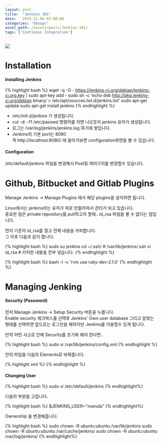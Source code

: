 ```yaml
---
layout: post
title:  "Jenkins 101"
date:   2015-11-06 01:00:00
categories: "devops"
asset_path: /assets/posts/Jenkins-101/
tags: ['Continous Integration']
---
```

<div>
    <img src="{{ page.asset_path }}logo-title.png" class="img-responsive img-rounded">
</div>

# Installation

#### Installing Jenkins

{% highlight bash %}
wget -q -O - https://jenkins-ci.org/debian/jenkins-ci.org.key | sudo apt-key add -
sudo sh -c 'echo deb http://pkg.jenkins-ci.org/debian binary/ > /etc/apt/sources.list.d/jenkins.list'
sudo apt-get update
sudo apt-get install jenkins
{% endhighlight %}

* /etc/init.d/jenkins 가 생성됩니다.
* cut -d: -f1 /etc/passwd 명령어를 치면 나오듯이 jenkins 유저가 생성됩니다.
* 로그는 /var/log/jenkins/jenkins.log 여기에 쌓입니다.
* Jenkins의 기본 port는 8080<br>
즉 http://localhost:8080/ 에 들어가보면 configuration화면을 볼 수 있습니다.

#### Configuration

/etc/default/jenkins 파일을 변경해서 Post및 여러가지를 변경할수 있습니다.


# Github, Bitbucket and Gitlab Plugins

Manage Jenkins -> Manage Plugins 에서 해당 plugins을 설치하면 됩니다.

Linux에서는 jenkins라는 유저가 따로 만들어져서 관리가 되고 있습니다.<br>
중요한 점은 private repository를 pull하고자 할때.. id_rsa 파일을 볼 수 없다는 점입니다. 

먼저 기존의 id_rsa를 열고 전체 내용을 카피합니다.<br>
그 이후 다음과 같이 합니다.

{% highlight bash %}
sudo su jenkins
cd ~/.ssh/  # /var/lib/jenkins/.ssh
vi id_rsa   # 카피한 내용을 전부 넣습니다. 
{% endhighlight %}

{% highlight bash %}
bash -l -c 'rvm use ruby-dev-2.1.0'
{% endhighlight %}

# Managing Jenking

#### Security (Password) 

먼저 Manage Jenkins -> Setup Security 버튼을 누릅니다. <br>
Enable security 체크박스를 선택후 Jenkins' Own user database 그리고 알맞는 형태를 선택하면 앞으로는 로그인을 해야지만 Jenkins를 이용할수 있게 됩니다.

만약 어떤 사고로 인해 Security를 초기화 해야 한다면..

{% highlight bash %}
sudo vi /var/lib/jenkins/config.xml
{% endhighlight %}

안의 파일을 다음의 Elements로 바꿔줍니다. 

{% highlight xml %}
<authorizationStrategy class="hudson.security.AuthorizationStrategy$Unsecured"/>
<securityRealm class="hudson.security.SecurityRealm$None"/>
{% endhighlight %}

#### Changing User

{% highlight bash %}
sudo vi /etc/default/jenkins
{% endhighlight%}

다음의 부분을 고칩니다.

{% highlight bash %}
$JENKINS_USER="manula"
{% endhighlight%}

Ownership 을 변경해줍니다.

{% highlight bash %}
sudo chown -R ubuntu:ubuntu /var/lib/jenkins
sudo chown -R ubuntu:ubuntu /var/cache/jenkins/
sudo chown -R ubuntu:ubuntu /var/log/jenkins/
{% endhighlight%}




[dev-toolkit-url]: https://downloads.chef.io/chef-dk/ubuntu/